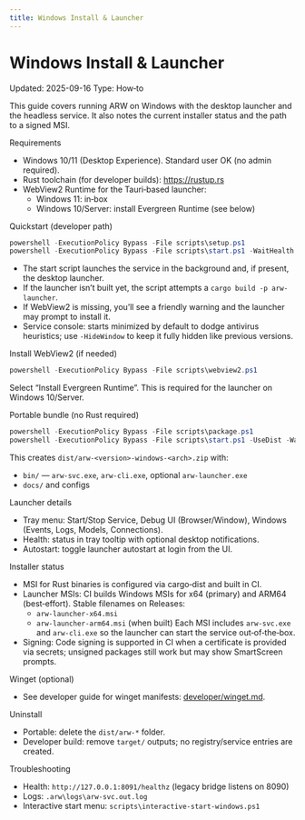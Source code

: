 ```yaml
---
title: Windows Install & Launcher
---
```


# Windows Install & Launcher
Updated: 2025-09-16
Type: How‑to

This guide covers running ARW on Windows with the desktop launcher and the headless service. It also notes the current installer status and the path to a signed MSI.

Requirements
- Windows 10/11 (Desktop Experience). Standard user OK (no admin required).
- Rust toolchain (for developer builds): https://rustup.rs
- WebView2 Runtime for the Tauri‑based launcher:
  - Windows 11: in‑box
  - Windows 10/Server: install Evergreen Runtime (see below)

Quickstart (developer path)
```powershell
powershell -ExecutionPolicy Bypass -File scripts\setup.ps1
powershell -ExecutionPolicy Bypass -File scripts\start.ps1 -WaitHealth
```
- The start script launches the service in the background and, if present, the desktop launcher.
- If the launcher isn’t built yet, the script attempts a `cargo build -p arw-launcher`.
- If WebView2 is missing, you’ll see a friendly warning and the launcher may prompt to install it.
- Service console: starts minimized by default to dodge antivirus heuristics; use `-HideWindow` to keep it fully hidden like
  previous versions.

Install WebView2 (if needed)
```powershell
powershell -ExecutionPolicy Bypass -File scripts\webview2.ps1
```
Select “Install Evergreen Runtime”. This is required for the launcher on Windows 10/Server.

Portable bundle (no Rust required)
```powershell
powershell -ExecutionPolicy Bypass -File scripts\package.ps1
powershell -ExecutionPolicy Bypass -File scripts\start.ps1 -UseDist -WaitHealth
```
This creates `dist/arw-<version>-windows-<arch>.zip` with:
- `bin/` — `arw-svc.exe`, `arw-cli.exe`, optional `arw-launcher.exe`
- `docs/` and configs

Launcher details
- Tray menu: Start/Stop Service, Debug UI (Browser/Window), Windows (Events, Logs, Models, Connections).
- Health: status in tray tooltip with optional desktop notifications.
- Autostart: toggle launcher autostart at login from the UI.

Installer status
- MSI for Rust binaries is configured via cargo‑dist and built in CI.
- Launcher MSIs: CI builds Windows MSIs for x64 (primary) and ARM64 (best‑effort). Stable filenames on Releases:
  - `arw-launcher-x64.msi`
  - `arw-launcher-arm64.msi` (when built)
  Each MSI includes `arw-svc.exe` and `arw-cli.exe` so the launcher can start the service out‑of‑the‑box.
- Signing: Code signing is supported in CI when a certificate is provided via secrets; unsigned packages still work but may show SmartScreen prompts.

Winget (optional)
- See developer guide for winget manifests: [developer/winget.md](../developer/winget.md).

Uninstall
- Portable: delete the `dist/arw-*` folder.
- Developer build: remove `target/` outputs; no registry/service entries are created.

Troubleshooting
- Health: `http://127.0.0.1:8091/healthz` (legacy bridge listens on 8090)
- Logs: `.arw\logs\arw-svc.out.log`
- Interactive start menu: `scripts\interactive-start-windows.ps1`
